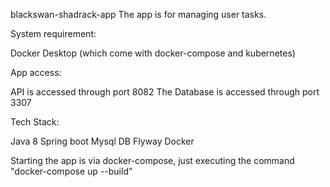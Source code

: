 blackswan-shadrack-app
The app is for managing user tasks.

System requirement:

Docker Desktop (which come with docker-compose and kubernetes)

App access:

API is accessed through port 8082 The Database is accessed through port 3307

Tech Stack:

Java 8 Spring boot Mysql DB Flyway Docker

Starting the app is via docker-compose, just executing the command "docker-compose up --build"
